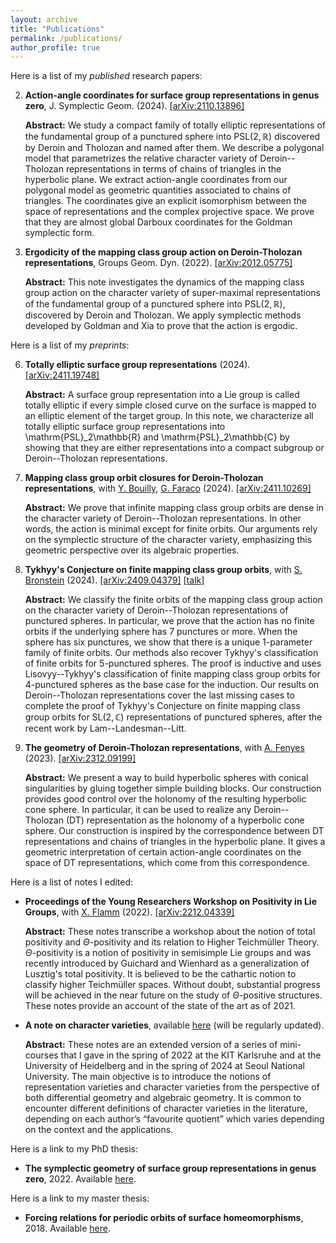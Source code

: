 ```yaml
---
layout: archive
title: "Publications"
permalink: /publications/
author_profile: true
---
```


Here is a list of my *published* research papers:

2. **Action-angle coordinates for surface group representations in genus zero**, J. Symplectic Geom. (2024). [[arXiv:2110.13896]](https://arxiv.org/pdf/2110.13896)
   
   **Abstract:** We study a compact family of totally elliptic representations of the fundamental group of a punctured sphere into $\mathrm{PSL}(2,\mathbb{R})$ discovered by Deroin and Tholozan and named after them. We describe a polygonal model that parametrizes the relative character variety of Deroin--Tholozan representations in terms of chains of triangles in the hyperbolic plane. We extract action-angle coordinates from our polygonal model as geometric quantities associated to chains of triangles. The coordinates give an explicit isomorphism between the space of representations and the complex projective space. We prove that they are almost global Darboux coordinates for the Goldman symplectic form.
1. **Ergodicity of the mapping class group action on Deroin-Tholozan representations**, Groups Geom. Dyn. (2022). [[arXiv:2012.05775]](https://arxiv.org/pdf/2012.05775.pdf)
   
   **Abstract:** This note investigates the dynamics of the mapping class group action on the character variety of super-maximal representations of the fundamental group of a punctured sphere into $\mathrm{PSL}(2,\mathbb{R})$, discovered by Deroin and Tholozan. We apply symplectic methods developed by Goldman and Xia to prove that the action is ergodic. 


Here is a list of my *preprints*:

6. **Totally elliptic surface group representations** (2024). [[arXiv:2411.19748]](https://arxiv.org/pdf/2411.19748)

   **Abstract:** A surface group representation into a Lie group is called totally elliptic if every simple closed curve on the surface is mapped to an elliptic element of the target group. In this note, we characterize all totally elliptic surface group representations into \mathrm{PSL}_2\mathbb{R} and \mathrm{PSL}_2\mathbb{C} by showing that they are either representations into a compact subgroup or Deroin--Tholozan representations. 
5. **Mapping class group orbit closures for Deroin-Tholozan representations**, with [Y. Bouilly](https://sites.google.com/site/yohannbouilly/home), [G. Faraco](https://sites.google.com/view/gianluca-faraco) (2024). [[arXiv:2411.10269]](https://arxiv.org/pdf/2411.10269)
   
   **Abstract:**  We prove that infinite mapping class group orbits are dense in the character variety of Deroin--Tholozan representations. In other words, the action is minimal except for finite orbits. Our arguments rely on the symplectic structure of the character variety, emphasizing this geometric perspective over its algebraic properties. 
4. **Tykhyy's Conjecture on finite mapping class group orbits**, with [S. Bronstein](https://sites.google.com/view/samuelbronstein) (2024). [[arXiv:2409.04379]](https://arxiv.org/pdf/2409.04379) [[talk]](https://arnaudmaret.com/files/talk-painlevé.pdf)
   
   **Abstract:** We classify the finite orbits of the mapping class group action on the character variety of Deroin--Tholozan representations of punctured spheres. In particular, we prove that the action has no finite orbits if the underlying sphere has 7 punctures or more. When the sphere has six punctures, we show that there is a unique 1-parameter family of finite orbits. Our methods also recover Tykhyy's classification of finite orbits for 5-punctured spheres. The proof is inductive and uses Lisovyy--Tykhyy's classification of finite mapping class group orbits for 4-punctured spheres as the base case for the induction. Our results on Deroin--Tholozan representations cover the last missing cases to complete the proof of Tykhyy's Conjecture on finite mapping class group orbits for $\mathrm{SL}(2,\mathbb{C})$ representations of punctured spheres, after the recent work by Lam--Landesman--Litt. 
3. **The geometry of Deroin-Tholozan representations**, with [A. Fenyes](https://ooo.fareycircles.ooo/) (2023). [[arXiv:2312.09199]](https://arxiv.org/pdf/2312.09199)
   
   **Abstract:** We present a way to build hyperbolic spheres with conical singularities by gluing together simple building blocks. Our construction provides good control over the holonomy of the resulting hyperbolic cone sphere. In particular, it can be used to realize any Deroin--Tholozan (DT) representation as the holonomy of a hyperbolic cone sphere. Our construction is inspired by the correspondence between DT representations and chains of triangles in the hyperbolic plane. It gives a geometric interpretation of certain action-angle coordinates on the space of DT representations, which come from this correspondence.

Here is a list of notes I edited:

- **Proceedings of the Young Researchers Workshop on Positivity in Lie Groups**, with [X. Flamm](https://www.ihes.fr/~/flamm/) (2022). [[arXiv:2212.04339]](https://arxiv.org/pdf/2212.04339)
  
  **Abstract:** These notes transcribe a workshop about the notion of total positivity and $\Theta$-positivity and its relation to Higher Teichmüller Theory. $\Theta$-positivity is a notion of positivity in semisimple Lie groups and was recently introduced by Guichard and Wienhard as a generalization of Lusztig's total positivity. It is believed to be the cathartic notion to classify higher Teichmüller spaces. Without doubt, substantial progress will be achieved in the near future on the study of $\Theta$-positive structures. These notes provide an account of the state of the art as of 2021.
- **A note on character varieties**, available [here](https://arnaudmaret.com/files/character-varieties.pdf) (will be regularly updated).
  
  **Abstract:** These notes are an extended version of a series of mini-courses that I gave in the spring of
2022 at the KIT Karlsruhe and at the University of Heidelberg and in the spring of 2024 at Seoul
National University. The main objective is to introduce the notions of representation varieties and
character varieties from the perspective of both differential geometry and algebraic geometry. It is
common to encounter different definitions of character varieties in the literature, depending on each
author’s “favourite quotient” which varies depending on the context and the applications.

Here is a link to my PhD thesis:

- **The symplectic geometry of surface group representations in genus zero**, 2022. Available [here](http://arnaudmaret.github.io/files/thesis-arnaud-maret.pdf).

Here is a link to my master thesis:
- **Forcing relations for periodic orbits of surface homeomorphisms**, 2018. Available [here](http://arnaudmaret.github.io/files/master_thesis.pdf).

<!--- {% if author.googlescholar %}
  You can also find my articles on <u><a href="{{author.googlescholar}}">my Google Scholar profile</a>.</u>
{% endif %} -->

<!--- # {% include base_path %} -->

<!--- {% for post in site.publications reversed %}
 {% include archive-single.html %}
{% endfor %} -->
